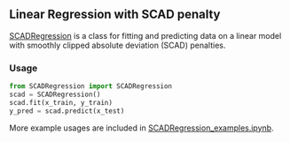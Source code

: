 ## Linear Regression with SCAD penalty

[SCADRegression](https://github.com/XiongCynthia/SCADRegression/blob/main/SCADRegression.py) is a class for fitting and predicting data on a linear model with smoothly clipped absolute deviation (SCAD) penalties.

### Usage

```python
from SCADRegression import SCADRegression
scad = SCADRegression()
scad.fit(x_train, y_train)
y_pred = scad.predict(x_test)
```

More example usages are included in [SCADRegression_examples.ipynb](https://github.com/XiongCynthia/SCADRegression/blob/main/SCADRegression_examples.ipynb).
